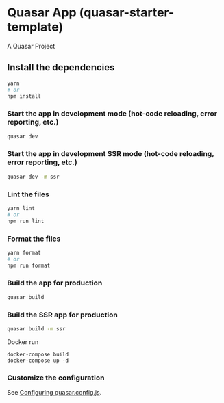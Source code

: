 # Quasar App (quasar-starter-template)

A Quasar Project

## Install the dependencies

```bash
yarn
# or
npm install
```

### Start the app in development mode (hot-code reloading, error reporting, etc.)

```bash
quasar dev
```

### Start the app in development SSR mode (hot-code reloading, error reporting, etc.)

```bash
quasar dev -m ssr
```

### Lint the files

```bash
yarn lint
# or
npm run lint
```

### Format the files

```bash
yarn format
# or
npm run format
```

### Build the app for production

```bash
quasar build
```

### Build the SSR app for production

```bash
quasar build -m ssr
```
Docker run 
```batch
docker-compose build
docker-compose up -d
```
### Customize the configuration

See [Configuring quasar.config.js](https://v2.quasar.dev/quasar-cli-vite/quasar-config-js).
